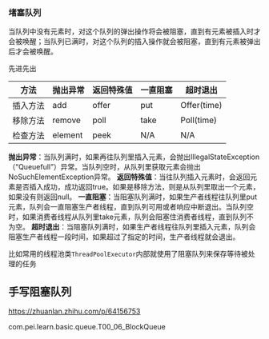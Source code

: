 











### 堵塞队列

当队列中没有元素时，对这个队列的弹出操作将会被阻塞，直到有元素被插入时才会被唤醒；当队列已满时，对这个队列的插入操作就会被阻塞，直到有元素被弹出后才会被唤醒。

先进先出



| 方法     | 抛出异常 | 返回特殊值 | 一直阻塞 | 超时退出    |
| -------- | -------- | ---------- | -------- | ----------- |
| 插入方法 | add      | offer      | put      | Offer(time) |
| 移除方法 | remove   | poll       | take     | Poll(time)  |
| 检查方法 | element  | peek       | N/A      | N/A         |

**抛出异常**：当队列满时，如果再往队列里插入元素，会抛出IllegalStateException（“Queuefull”）异常。当队列空时，从队列里获取元素会抛出NoSuchElementException异常。
**返回特殊值**：当往队列插入元素时，会返回元素是否插入成功，成功返回true。如果是移除方法，则是从队列里取出一个元素，如果没有则返回null。
**一直阻塞**：当阻塞队列满时，如果生产者线程往队列里put元素，队列会一直阻塞生产者线程，直到队列可用或者响应中断退出。当队列空时，如果消费者线程从队列里take元素，队列会阻塞住消费者线程，直到队列不为空。
**超时退出**：当阻塞队列满时，如果生产者线程往队列里插入元素，队列会阻塞生产者线程一段时间，如果超过了指定的时间，生产者线程就会退出。





比如常用的线程池类`ThreadPoolExecutor`内部就使用了阻塞队列来保存等待被处理的任务



## 手写阻塞队列

https://zhuanlan.zhihu.com/p/64156753

com.pei.learn.basic.queue.T00_06_BlockQueue













